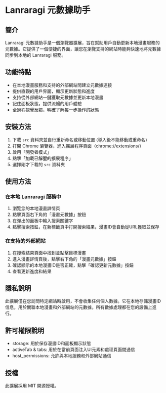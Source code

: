 ﻿# Lanraragi 元數據助手

## 簡介

Lanraragi 元數據助手是一個瀏覽器擴展，旨在幫助用戶自動更新本地漫畫服務的元數據。它提供了一個便捷的界面，讓您在瀏覽支持的網站時能夠快速地將元數據同步到本地的 Lanraragi 服務。

## 功能特點

- 在本地漫畫服務和支持的外部網站間建立元數據連接
- 提供直觀的用戶界面，顯示更新狀態和進度
- 支持從外部網站一鍵獲取元數據並更新本地漫畫
- 記住面板狀態，提供流暢的用戶體驗
- 全過程視覺反饋，明確了解每一步操作的狀態

## 安裝方法

1. 下載 `src` 資料夾並自行重新命名或移動位置 (導入後不能移動或重命名)
2. 打開 Chrome 瀏覽器，進入擴展程序頁面（chrome://extensions/）
3. 啟用「開發者模式」
4. 點擊「加載已解壓的擴展程序」
5. 選擇剛才下載的 `src` 資料夾

## 使用方法

### 在本地 Lanraragi 服務中

1. 瀏覽您的本地漫畫詳情頁
2. 點擊頁面右下角的「漫畫元數據」按鈕
3. 在彈出的面板中輸入搜索關鍵字
4. 點擊搜索按鈕，在新標籤頁中打開搜索結果，漫畫ID會自動從URL獲取並保存

### 在支持的外部網站

1. 在搜索結果頁面中找到並點擊目標漫畫
2. 進入漫畫詳情頁後，點擊右下角的「漫畫元數據」按鈕
3. 確認顯示的本地漫畫ID是否正確，點擊「確認更新元數據」按鈕
4. 查看更新進度和結果

## 隱私說明

此擴展僅在您訪問特定網站時啟用，不會收集任何個人數據。它在本地存儲漫畫ID信息，用於關聯本地漫畫和外部網站的元數據。所有數據處理都在您的設備上進行。

## 許可權限說明

- storage: 用於保存漫畫ID和面板顯示狀態
- activeTab & tabs: 用於在當前頁面注入UI元素和處理頁面間通信
- host_permissions: 允許與本地服務和外部網站通信

## 授權

此擴展採用 MIT 開源授權。